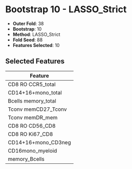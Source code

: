 # Bootstrap 10 - LASSO_Strict

- **Outer Fold**: 38
- **Bootstrap**: 10
- **Method**: LASSO_Strict
- **Fold Seed**: 88
- **Features Selected**: 10

## Selected Features

| Feature |
|---------|
| CD8 RO CCR5_total |
| CD14+16+mono_total |
| Bcells memory_total |
| Tconv memCD27_Tconv |
| Tconv memDR_mem |
| CD8 RO CD56_CD8 |
| CD8 RO Ki67_CD8 |
| CD14+16+mono_CD3neg |
| CD16mono_myeloid |
| memory_Bcells |
